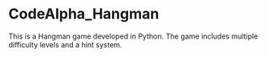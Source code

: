 # CodeAlpha_Hangman
This is a Hangman game developed in Python. The game includes multiple difficulty levels and a hint system.

